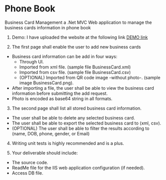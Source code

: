 
# Phone Book

Business Card Management a .Net MVC Web application to manage the business cards information in phone book 

1. Demo:
  I have uploaded the website at the following link <a href="jbawards2019.com">DEMO link </a>
  
2. The first page shall enable the user to add new business cards
  * Business card information can be add in four ways:
    - Through UI.
    - Imported from xml file. (sample file BusinessCard.xml)
    - Imported from csv file. (sample file BusinessCard.csv)
    - (OPTIONAL) Imported from QR code image -without photo-. (sample image BusinessCard.png).
  * After importing a file, the user shall be able to view the business card information before submitting the add request.
  * Photo is encoded as base64 string in all formats.
  
3. The second page shall list all stored business card information.
  * The user shall be able to delete any selected business card.
  * The user shall be able to export the selected business card to (xml, csv).
  * (OPTIONAL) The user shall be able to filter the results according to (name, DOB, phone, gender, or Email)
  
4. Writing unit tests is highly recommended and is a plus.

5. Your deliverable should include:
  * The source code.
  * ReadMe file for the IIS web application configuration (if needed).
  * Access DB file.
